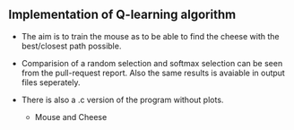 ## Implementation of Q-learning algorithm

- The aim is to train the mouse as to be able to find the cheese with the best/closest path possible. 

- Comparision of a random selection and softmax selection can be seen from the pull-request report. Also the same results is avaiable in output files seperately. 

- There is also a .c version of the program without plots. 
    - Mouse and Cheese 

